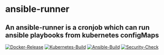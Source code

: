 # ansible-runner
An ansible-runner is a cronjob which can run ansible playbooks from kubernetes configMaps
------
[![Docker-Release](https://github.com/ishanjainn/ansible-runner/actions/workflows/docker-release.yml/badge.svg)](https://github.com/ishanjainn/ansible-runner/actions/workflows/docker-release.yml)
[![Kubernetes-Build](https://github.com/ishanjainn/ansible-runner/actions/workflows/kubernetes-build.yml/badge.svg?branch=main)](https://github.com/ishanjainn/ansible-runner/actions/workflows/kubernetes-build.yml)
[![Ansible-Build](https://github.com/ishanjainn/ansible-runner/actions/workflows/ansible-build.yml/badge.svg)](https://github.com/ishanjainn/ansible-runner/actions/workflows/ansible-build.yml)
[![Security-Check](https://github.com/ishanjainn/ansible-runner/actions/workflows/security-check.yml/badge.svg)](https://github.com/ishanjainn/ansible-runner/actions/workflows/security-check.yml)
